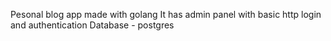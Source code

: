 Pesonal blog app made with golang
It has admin panel with basic http login and authentication
Database - postgres
